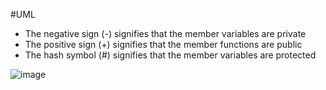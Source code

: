 #UML
* The negative sign (-) signifies that the member variables are private
* The positive sign (+) signifies that the member functions are public
* The hash symbol (#) signifies that the member variables are protected

![image](https://github.com/user-attachments/assets/ba565fb6-820f-4681-8165-2dd1dbeb6ea0)
